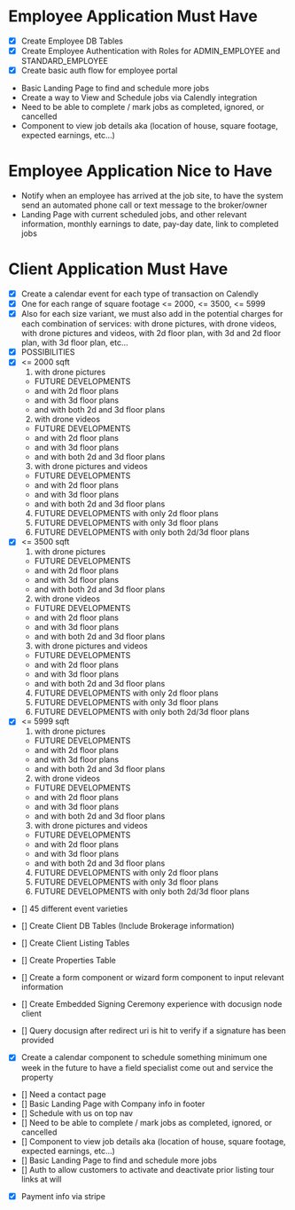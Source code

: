 
# Employee Application Must Have
- [X] Create Employee DB Tables
- [X] Create Employee Authentication with Roles for ADMIN_EMPLOYEE and STANDARD_EMPLOYEE
- [X] Create basic auth flow for employee portal
- Basic Landing Page to find and schedule more jobs
- Create a way to View and Schedule jobs via Calendly integration
- Need to be able to complete / mark jobs as completed, ignored, or cancelled
- Component to view job details aka (location of house, square footage, expected earnings, etc...)

# Employee Application Nice to Have
- Notify when an employee has arrived at the job site, to have the system send an automated phone call or text message to the broker/owner
- Landing Page with current scheduled jobs, and other relevant information, monthly earnings to date, pay-day date, link to completed jobs


# Client Application Must Have
- [X] Create a calendar event for each type of transaction on Calendly
-  [X] One for each range of square footage <= 2000, <= 3500, <= 5999
- [X] Also for each size variant, we must also add in the potential charges for each combination of services: with drone pictures, with drone videos, with drone pictures and videos, with 2d floor plan, with 3d and 2d floor plan, with 3d floor plan, etc...
- [X] POSSIBILITIES
- [X] <= 2000 sqft
  1. with drone pictures
    - FUTURE DEVELOPMENTS
    - and with 2d floor plans
    - and with 3d floor plans
    - and with both 2d and 3d floor plans
  2. with drone videos
    - FUTURE DEVELOPMENTS
    - and with 2d floor plans
    - and with 3d floor plans
    - and with both 2d and 3d floor plans
  3. with drone pictures and videos
    - FUTURE DEVELOPMENTS
    - and with 2d floor plans
    - and with 3d floor plans
    - and with both 2d and 3d floor plans
  4. FUTURE DEVELOPMENTS with only 2d floor plans
  5. FUTURE DEVELOPMENTS with only 3d floor plans
  6. FUTURE DEVELOPMENTS with only both 2d/3d floor plans
- [X] <= 3500 sqft
  1. with drone pictures
    - FUTURE DEVELOPMENTS
    - and with 2d floor plans
    - and with 3d floor plans
    - and with both 2d and 3d floor plans
  2. with drone videos
    - FUTURE DEVELOPMENTS
    - and with 2d floor plans
    - and with 3d floor plans
    - and with both 2d and 3d floor plans
  3. with drone pictures and videos
    - FUTURE DEVELOPMENTS
    - and with 2d floor plans
    - and with 3d floor plans
    - and with both 2d and 3d floor plans
  4. FUTURE DEVELOPMENTS with only 2d floor plans
  5. FUTURE DEVELOPMENTS with only 3d floor plans
  6. FUTURE DEVELOPMENTS with only both 2d/3d floor plans
- [X] <= 5999 sqft
  1. with drone pictures
    - FUTURE DEVELOPMENTS
    - and with 2d floor plans
    - and with 3d floor plans
    - and with both 2d and 3d floor plans
  2. with drone videos
    - FUTURE DEVELOPMENTS
    - and with 2d floor plans
    - and with 3d floor plans
    - and with both 2d and 3d floor plans
  3. with drone pictures and videos
    - FUTURE DEVELOPMENTS
    - and with 2d floor plans
    - and with 3d floor plans
    - and with both 2d and 3d floor plans
  4. FUTURE DEVELOPMENTS with only 2d floor plans
  5. FUTURE DEVELOPMENTS with only 3d floor plans
  6. FUTURE DEVELOPMENTS with only both 2d/3d floor plans
- [] 45 different event varieties

- [] Create Client DB Tables (Include Brokerage information)
- [] Create Client Listing Tables
- [] Create Properties Table
- [] Create a form component or wizard form component to input relevant information
- [] Create Embedded Signing Ceremony experience with docusign node client
- [] Query docusign after redirect uri is hit to verify if a signature has been provided
- [X] Create a calendar component to schedule something minimum one week in the future to have a field specialist come out and service the property
- [] Need a contact page
- [] Basic Landing Page with Company info in footer
- [] Schedule with us on top nav
- [] Need to be able to complete / mark jobs as completed, ignored, or cancelled
- [] Component to view job details aka (location of house, square footage, expected earnings, etc...)
- [] Basic Landing Page to find and schedule more jobs
- [] Auth to allow customers to activate and deactivate prior listing tour links at will
- [X] Payment info via stripe
